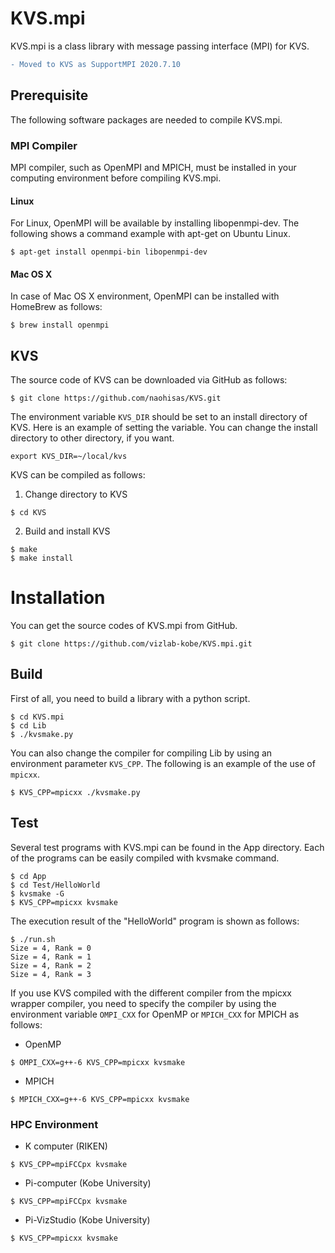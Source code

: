# KVS.mpi
KVS.mpi is a class library with message passing interface (MPI) for KVS.

```diff
- Moved to KVS as SupportMPI 2020.7.10
```

## Prerequisite
The following software packages are needed to compile KVS.mpi.

### MPI Compiler
MPI compiler, such as OpenMPI and MPICH, must be installed in your computing environment before compiling KVS.mpi.

#### Linux
For Linux, OpenMPI will be available by installing libopenmpi-dev. The following shows a command example with apt-get on Ubuntu Linux.

```
$ apt-get install openmpi-bin libopenmpi-dev
```

#### Mac OS X
In case of Mac OS X environment, OpenMPI can be installed with HomeBrew as follows:

```
$ brew install openmpi
```

## KVS
The source code of KVS can be downloaded via GitHub as follows:

```
$ git clone https://github.com/naohisas/KVS.git
```

The environment variable ```KVS_DIR``` should be set to an install directory of KVS. Here is an example of setting the variable. You can change the install directory to other directory, if you want.

```
export KVS_DIR=~/local/kvs
```

KVS can be compiled as follows:

1. Change directory to KVS
```
$ cd KVS
```

2. Build and install KVS
```
$ make
$ make install
```

# Installation
You can get the source codes of KVS.mpi from GitHub.
```
$ git clone https://github.com/vizlab-kobe/KVS.mpi.git
```

## Build
First of all, you need to build a library with a python script.
```
$ cd KVS.mpi
$ cd Lib
$ ./kvsmake.py
```

You can also change the compiler for compiling Lib by using an environment parameter ```KVS_CPP```. The following is an example of the use of ```mpicxx```.
```
$ KVS_CPP=mpicxx ./kvsmake.py
```

## Test
Several test programs with KVS.mpi can be found in the App directory. Each of the programs can be easily compiled with kvsmake command.
```
$ cd App
$ cd Test/HelloWorld
$ kvsmake -G
$ KVS_CPP=mpicxx kvsmake
```

The execution result of the "HelloWorld" program is shown as follows:
```
$ ./run.sh
Size = 4, Rank = 0
Size = 4, Rank = 1
Size = 4, Rank = 2
Size = 4, Rank = 3
```

If you use KVS compiled with the different compiler from the mpicxx wrapper compiler, you need to specify the compiler by using the environment variable ```OMPI_CXX``` for OpenMP or ```MPICH_CXX``` for MPICH as follows:

- OpenMP
```
$ OMPI_CXX=g++-6 KVS_CPP=mpicxx kvsmake
```

- MPICH
```
$ MPICH_CXX=g++-6 KVS_CPP=mpicxx kvsmake
```

### HPC Environment

- K computer (RIKEN)
```
$ KVS_CPP=mpiFCCpx kvsmake
```

- Pi-computer (Kobe University)
```
$ KVS_CPP=mpiFCCpx kvsmake
```

- Pi-VizStudio (Kobe University)
```
$ KVS_CPP=mpicxx kvsmake
```
